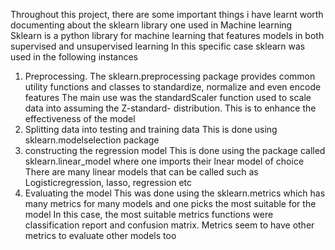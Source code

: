 Throughout this project, there are some important things i have learnt worth documenting about the sklearn library one used in Machine learning
Sklearn is a python library for machine learning that features models in both supervised and unsupervised learning
In this specific case sklearn was used in the following instances
1. Preprocessing.
The sklearn.preprocessing package provides common utility functions and classes to standardize, normalize and even encode features
The main use was the standardScaler function used to scale data into assuming the Z-standard- distribution. This is to enhance the effectiveness of the model
2. Splitting data into testing and training data
This is done using sklearn.modelselection package
3. constructing the regression model
This is done using the package called sklearn.linear_model where one imports their lnear model of choice
There are many linear models that can be called such as Logisticregression, lasso, regression etc
4. Evaluating the model
This was done using the sklearn.metrics which has many metrics for many models and one picks the most suitable for the model
In this case, the most suitable metrics functions were classification report and confusion matrix. Metrics seem to have other metrics to evaluate other models too 
